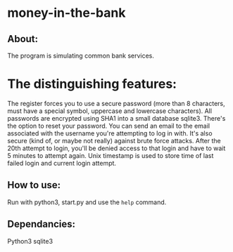 money-in-the-bank
=================

## About:
The program is simulating common bank services.

# The distinguishing features:
The register forces you to use a secure password (more than 8 characters, must have a special symbol, uppercase and lowercase characters).
All passwords are encrypted using SHA1 into a small database sqlite3.
There's the option to reset your password. You can send an email to the email associated with the username you're attempting to log in with.
It's also secure (kind of, or maybe not really) against brute force attacks. After the 20th attempt to login, you'll
be denied access to that login and have to wait 5 minutes to attempt again. Unix timestamp is used to store time of
last failed login and current login attempt.


## How to use:
Run with python3, start.py and use the ``help`` command.

## Dependancies:
Python3
sqlite3
